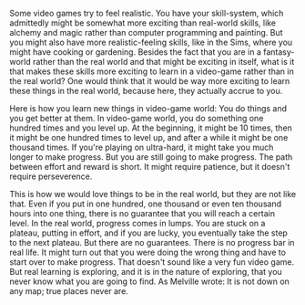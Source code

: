 Some video games try to feel realistic. You have your skill-system, which admittedly might be somewhat more exciting than real-world skills, like alchemy and magic rather than computer programming and painting. But you might also have more realistic-feeling skills, like in the Sims, where you might have cooking or gardening. Besides the fact that you are in a fantasy-world rather than the real world and that might be exciting in itself, what is it that makes these skills more exciting to learn in a video-game rather than in the real world? One would think that it would be way more exciting to learn these things in the real world, because here, they actually accrue to you.

Here is how you learn new things in video-game world: You do things and you get better at them. In video-game world, you do something one hundred times and you level up. At the beginning, it might be 10 times, then it might be one hundred times to level up, and after a while it might be one thousand times. If you're playing on ultra-hard, it might take you much longer to make progress. But you are still going to make progress. The path between effort and reward is short. It might require patience, but it doesn't require perseverence.

This is how we would love things to be in the real world, but they are not like that. Even if you put in one hundred, one thousand or even ten thousand hours into one thing, there is no guarantee that you will reach a certain level. In the real world, progress comes in lumps. You are stuck on a plateau, putting in effort, and if you are lucky, you eventually take the step to the next plateau. But there are no guarantees. There is no progress bar in real life. It might turn out that you were doing the wrong thing and have to start over to make progress. That doesn't sound like a very fun video game. But real learning is exploring, and it is in the nature of exploring, that you never know what you are going to find. As Melville wrote: It is not down on any map; true places never are.

